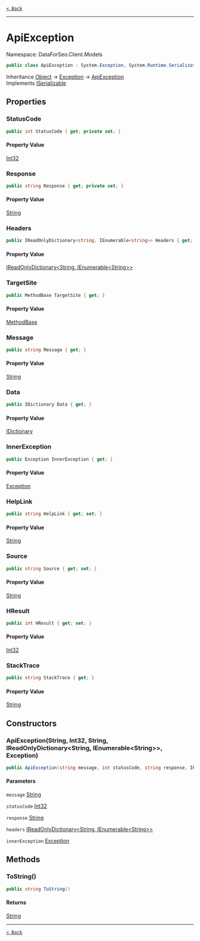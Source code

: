 [`< Back`](./)

---

# ApiException

Namespace: DataForSeo.Client.Models

```csharp
public class ApiException : System.Exception, System.Runtime.Serialization.ISerializable
```

Inheritance [Object](https://docs.microsoft.com/en-us/dotnet/api/system.object) → [Exception](https://docs.microsoft.com/en-us/dotnet/api/system.exception) → [ApiException](./dataforseo.client.models.apiexception)<br>
Implements [ISerializable](https://docs.microsoft.com/en-us/dotnet/api/system.runtime.serialization.iserializable)

## Properties

### **StatusCode**

```csharp
public int StatusCode { get; private set; }
```

#### Property Value

[Int32](https://docs.microsoft.com/en-us/dotnet/api/system.int32)<br>

### **Response**

```csharp
public string Response { get; private set; }
```

#### Property Value

[String](https://docs.microsoft.com/en-us/dotnet/api/system.string)<br>

### **Headers**

```csharp
public IReadOnlyDictionary<string, IEnumerable<string>> Headers { get; private set; }
```

#### Property Value

[IReadOnlyDictionary&lt;String, IEnumerable&lt;String&gt;&gt;](https://docs.microsoft.com/en-us/dotnet/api/system.collections.generic.ireadonlydictionary-2)<br>

### **TargetSite**

```csharp
public MethodBase TargetSite { get; }
```

#### Property Value

[MethodBase](https://docs.microsoft.com/en-us/dotnet/api/system.reflection.methodbase)<br>

### **Message**

```csharp
public string Message { get; }
```

#### Property Value

[String](https://docs.microsoft.com/en-us/dotnet/api/system.string)<br>

### **Data**

```csharp
public IDictionary Data { get; }
```

#### Property Value

[IDictionary](https://docs.microsoft.com/en-us/dotnet/api/system.collections.idictionary)<br>

### **InnerException**

```csharp
public Exception InnerException { get; }
```

#### Property Value

[Exception](https://docs.microsoft.com/en-us/dotnet/api/system.exception)<br>

### **HelpLink**

```csharp
public string HelpLink { get; set; }
```

#### Property Value

[String](https://docs.microsoft.com/en-us/dotnet/api/system.string)<br>

### **Source**

```csharp
public string Source { get; set; }
```

#### Property Value

[String](https://docs.microsoft.com/en-us/dotnet/api/system.string)<br>

### **HResult**

```csharp
public int HResult { get; set; }
```

#### Property Value

[Int32](https://docs.microsoft.com/en-us/dotnet/api/system.int32)<br>

### **StackTrace**

```csharp
public string StackTrace { get; }
```

#### Property Value

[String](https://docs.microsoft.com/en-us/dotnet/api/system.string)<br>

## Constructors

### **ApiException(String, Int32, String, IReadOnlyDictionary&lt;String, IEnumerable&lt;String&gt;&gt;, Exception)**

```csharp
public ApiException(string message, int statusCode, string response, IReadOnlyDictionary<string, IEnumerable<string>> headers, Exception innerException)
```

#### Parameters

`message` [String](https://docs.microsoft.com/en-us/dotnet/api/system.string)<br>

`statusCode` [Int32](https://docs.microsoft.com/en-us/dotnet/api/system.int32)<br>

`response` [String](https://docs.microsoft.com/en-us/dotnet/api/system.string)<br>

`headers` [IReadOnlyDictionary&lt;String, IEnumerable&lt;String&gt;&gt;](https://docs.microsoft.com/en-us/dotnet/api/system.collections.generic.ireadonlydictionary-2)<br>

`innerException` [Exception](https://docs.microsoft.com/en-us/dotnet/api/system.exception)<br>

## Methods

### **ToString()**

```csharp
public string ToString()
```

#### Returns

[String](https://docs.microsoft.com/en-us/dotnet/api/system.string)<br>

---

[`< Back`](./)
